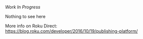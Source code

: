 *Work In Progress*

Nothing to see here

More info on Roku Direct: https://blog.roku.com/developer/2016/10/19/publishing-platform/
